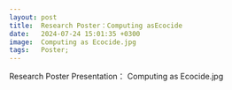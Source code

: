 ```yaml
---
layout: post
title:  Research Poster：Computing asEcocide
date:   2024-07-24 15:01:35 +0300
image:  Computing as Ecocide.jpg
tags:   Poster;
---
```

Research Poster Presentation：
Computing as Ecocide.jpg
